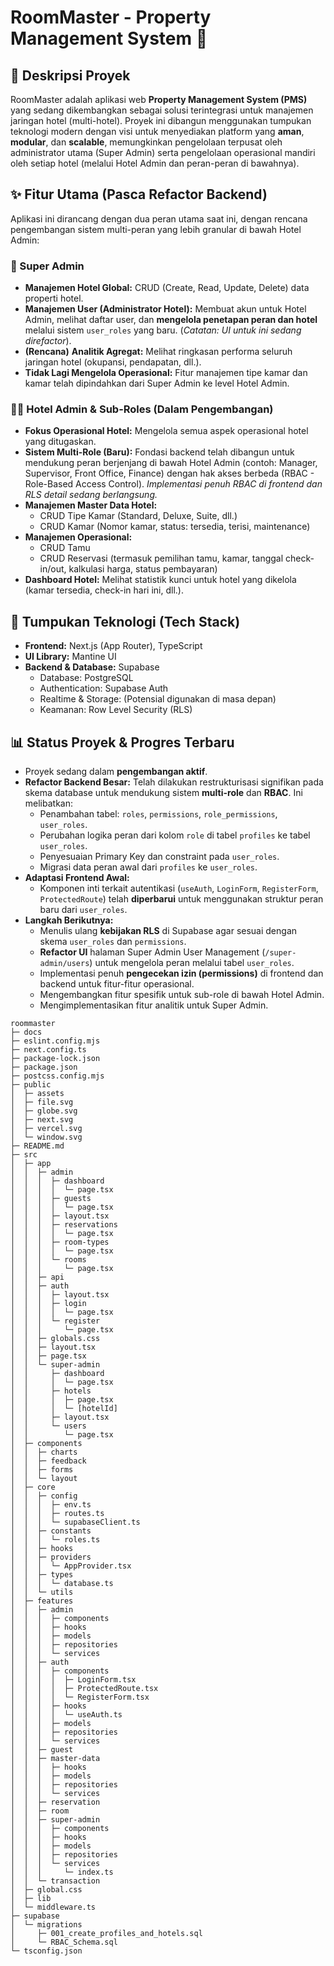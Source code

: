# RoomMaster - Property Management System 🏨

## 📜 Deskripsi Proyek

RoomMaster adalah aplikasi web **Property Management System (PMS)** yang sedang dikembangkan sebagai solusi terintegrasi untuk manajemen jaringan hotel (multi-hotel). Proyek ini dibangun menggunakan tumpukan teknologi modern dengan visi untuk menyediakan platform yang **aman**, **modular**, dan **scalable**, memungkinkan pengelolaan terpusat oleh administrator utama (Super Admin) serta pengelolaan operasional mandiri oleh setiap hotel (melalui Hotel Admin dan peran-peran di bawahnya).

## ✨ Fitur Utama (Pasca Refactor Backend)

Aplikasi ini dirancang dengan dua peran utama saat ini, dengan rencana pengembangan sistem multi-peran yang lebih granular di bawah Hotel Admin:

### 👑 Super Admin
* **Manajemen Hotel Global:** CRUD (Create, Read, Update, Delete) data properti hotel.
* **Manajemen User (Administrator Hotel):** Membuat akun untuk Hotel Admin, melihat daftar user, dan **mengelola penetapan peran dan hotel** melalui sistem `user_roles` yang baru. (*Catatan: UI untuk ini sedang direfactor*).
* **(Rencana)** **Analitik Agregat:** Melihat ringkasan performa seluruh jaringan hotel (okupansi, pendapatan, dll.).
* **Tidak Lagi Mengelola Operasional:** Fitur manajemen tipe kamar dan kamar telah dipindahkan dari Super Admin ke level Hotel Admin.

### 🧑‍💼 Hotel Admin & Sub-Roles (Dalam Pengembangan)
* **Fokus Operasional Hotel:** Mengelola semua aspek operasional hotel yang ditugaskan.
* **Sistem Multi-Role (Baru):** Fondasi backend telah dibangun untuk mendukung peran berjenjang di bawah Hotel Admin (contoh: Manager, Supervisor, Front Office, Finance) dengan hak akses berbeda (RBAC - Role-Based Access Control). *Implementasi penuh RBAC di frontend dan RLS detail sedang berlangsung.*
* **Manajemen Master Data Hotel:**
    * CRUD Tipe Kamar (Standard, Deluxe, Suite, dll.)
    * CRUD Kamar (Nomor kamar, status: tersedia, terisi, maintenance)
* **Manajemen Operasional:**
    * CRUD Tamu
    * CRUD Reservasi (termasuk pemilihan tamu, kamar, tanggal check-in/out, kalkulasi harga, status pembayaran)
* **Dashboard Hotel:** Melihat statistik kunci untuk hotel yang dikelola (kamar tersedia, check-in hari ini, dll.).

## 🚀 Tumpukan Teknologi (Tech Stack)

* **Frontend:** Next.js (App Router), TypeScript
* **UI Library:** Mantine UI
* **Backend & Database:** Supabase
    * Database: PostgreSQL
    * Authentication: Supabase Auth
    * Realtime & Storage: (Potensial digunakan di masa depan)
    * Keamanan: Row Level Security (RLS)

## 📊 Status Proyek & Progres Terbaru

* Proyek sedang dalam **pengembangan aktif**.
* **Refactor Backend Besar:** Telah dilakukan restrukturisasi signifikan pada skema database untuk mendukung sistem **multi-role** dan **RBAC**. Ini melibatkan:
    * Penambahan tabel: `roles`, `permissions`, `role_permissions`, `user_roles`.
    * Perubahan logika peran dari kolom `role` di tabel `profiles` ke tabel `user_roles`.
    * Penyesuaian Primary Key dan constraint pada `user_roles`.
    * Migrasi data peran awal dari `profiles` ke `user_roles`.
* **Adaptasi Frontend Awal:**
    * Komponen inti terkait autentikasi (`useAuth`, `LoginForm`, `RegisterForm`, `ProtectedRoute`) telah **diperbarui** untuk menggunakan struktur peran baru dari `user_roles`.
* **Langkah Berikutnya:**
    * Menulis ulang **kebijakan RLS** di Supabase agar sesuai dengan skema `user_roles` dan `permissions`.
    * **Refactor UI** halaman Super Admin User Management (`/super-admin/users`) untuk mengelola peran melalui tabel `user_roles`.
    * Implementasi penuh **pengecekan izin (permissions)** di frontend dan backend untuk fitur-fitur operasional.
    * Mengembangkan fitur spesifik untuk sub-role di bawah Hotel Admin.
    * Mengimplementasikan fitur analitik untuk Super Admin.


```
roommaster
├─ docs
├─ eslint.config.mjs
├─ next.config.ts
├─ package-lock.json
├─ package.json
├─ postcss.config.mjs
├─ public
│  ├─ assets
│  ├─ file.svg
│  ├─ globe.svg
│  ├─ next.svg
│  ├─ vercel.svg
│  └─ window.svg
├─ README.md
├─ src
│  ├─ app
│  │  ├─ admin
│  │  │  ├─ dashboard
│  │  │  │  └─ page.tsx
│  │  │  ├─ guests
│  │  │  │  └─ page.tsx
│  │  │  ├─ layout.tsx
│  │  │  ├─ reservations
│  │  │  │  └─ page.tsx
│  │  │  ├─ room-types
│  │  │  │  └─ page.tsx
│  │  │  └─ rooms
│  │  │     └─ page.tsx
│  │  ├─ api
│  │  ├─ auth
│  │  │  ├─ layout.tsx
│  │  │  ├─ login
│  │  │  │  └─ page.tsx
│  │  │  └─ register
│  │  │     └─ page.tsx
│  │  ├─ globals.css
│  │  ├─ layout.tsx
│  │  ├─ page.tsx
│  │  └─ super-admin
│  │     ├─ dashboard
│  │     │  └─ page.tsx
│  │     ├─ hotels
│  │     │  ├─ page.tsx
│  │     │  └─ [hotelId]
│  │     ├─ layout.tsx
│  │     └─ users
│  │        └─ page.tsx
│  ├─ components
│  │  ├─ charts
│  │  ├─ feedback
│  │  ├─ forms
│  │  └─ layout
│  ├─ core
│  │  ├─ config
│  │  │  ├─ env.ts
│  │  │  ├─ routes.ts
│  │  │  └─ supabaseClient.ts
│  │  ├─ constants
│  │  │  └─ roles.ts
│  │  ├─ hooks
│  │  ├─ providers
│  │  │  └─ AppProvider.tsx
│  │  ├─ types
│  │  │  └─ database.ts
│  │  └─ utils
│  ├─ features
│  │  ├─ admin
│  │  │  ├─ components
│  │  │  ├─ hooks
│  │  │  ├─ models
│  │  │  ├─ repositories
│  │  │  └─ services
│  │  ├─ auth
│  │  │  ├─ components
│  │  │  │  ├─ LoginForm.tsx
│  │  │  │  ├─ ProtectedRoute.tsx
│  │  │  │  └─ RegisterForm.tsx
│  │  │  ├─ hooks
│  │  │  │  └─ useAuth.ts
│  │  │  ├─ models
│  │  │  ├─ repositories
│  │  │  └─ services
│  │  ├─ guest
│  │  ├─ master-data
│  │  │  ├─ hooks
│  │  │  ├─ models
│  │  │  ├─ repositories
│  │  │  └─ services
│  │  ├─ reservation
│  │  ├─ room
│  │  ├─ super-admin
│  │  │  ├─ components
│  │  │  ├─ hooks
│  │  │  ├─ models
│  │  │  ├─ repositories
│  │  │  └─ services
│  │  │     └─ index.ts
│  │  └─ transaction
│  ├─ global.css
│  ├─ lib
│  └─ middleware.ts
├─ supabase
│  └─ migrations
│     ├─ 001_create_profiles_and_hotels.sql
│     └─ RBAC_Schema.sql
└─ tsconfig.json

```